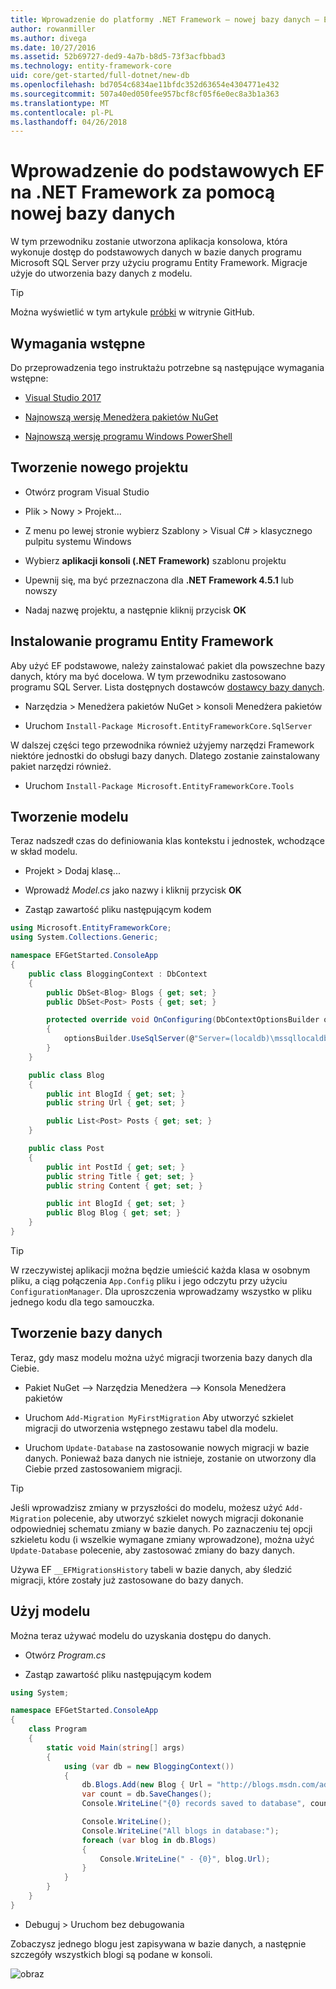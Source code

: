 ```yaml
---
title: Wprowadzenie do platformy .NET Framework — nowej bazy danych — EF Core
author: rowanmiller
ms.author: divega
ms.date: 10/27/2016
ms.assetid: 52b69727-ded9-4a7b-b8d5-73f3acfbbad3
ms.technology: entity-framework-core
uid: core/get-started/full-dotnet/new-db
ms.openlocfilehash: bd7054c6834ae11bfdc352d63654e4304771e432
ms.sourcegitcommit: 507a40ed050fee957bcf8cf05f6e0ec8a3b1a363
ms.translationtype: MT
ms.contentlocale: pl-PL
ms.lasthandoff: 04/26/2018
---
```

# <a name="getting-started-with-ef-core-on-net-framework-with-a-new-database"></a>Wprowadzenie do podstawowych EF na .NET Framework za pomocą nowej bazy danych

W tym przewodniku zostanie utworzona aplikacja konsolowa, która wykonuje dostęp do podstawowych danych w bazie danych programu Microsoft SQL Server przy użyciu programu Entity Framework. Migracje użyje do utworzenia bazy danych z modelu.

> [!TIP]  
> Można wyświetlić w tym artykule [próbki](https://github.com/aspnet/EntityFramework.Docs/tree/master/samples/core/GetStarted/FullNet/ConsoleApp.NewDb) w witrynie GitHub.

## <a name="prerequisites"></a>Wymagania wstępne

Do przeprowadzenia tego instruktażu potrzebne są następujące wymagania wstępne:

* [Visual Studio 2017](https://www.visualstudio.com/downloads/)

* [Najnowszą wersję Menedżera pakietów NuGet](https://dist.nuget.org/index.html)

* [Najnowszą wersję programu Windows PowerShell](https://docs.microsoft.com/powershell/scripting/setup/installing-windows-powershell)

## <a name="create-a-new-project"></a>Tworzenie nowego projektu

* Otwórz program Visual Studio

* Plik > Nowy > Projekt...

* Z menu po lewej stronie wybierz Szablony > Visual C# > klasycznego pulpitu systemu Windows

* Wybierz **aplikacji konsoli (.NET Framework)** szablonu projektu

* Upewnij się, ma być przeznaczona dla **.NET Framework 4.5.1** lub nowszy

* Nadaj nazwę projektu, a następnie kliknij przycisk **OK**

## <a name="install-entity-framework"></a>Instalowanie programu Entity Framework

Aby użyć EF podstawowe, należy zainstalować pakiet dla powszechne bazy danych, który ma być docelowa. W tym przewodniku zastosowano programu SQL Server. Lista dostępnych dostawców [dostawcy bazy danych](../../providers/index.md).

* Narzędzia > Menedżera pakietów NuGet > konsoli Menedżera pakietów

* Uruchom `Install-Package Microsoft.EntityFrameworkCore.SqlServer`

W dalszej części tego przewodnika również użyjemy narzędzi Framework niektóre jednostki do obsługi bazy danych. Dlatego zostanie zainstalowany pakiet narzędzi również.

* Uruchom `Install-Package Microsoft.EntityFrameworkCore.Tools`

## <a name="create-your-model"></a>Tworzenie modelu

Teraz nadszedł czas do definiowania klas kontekstu i jednostek, wchodzące w skład modelu.

* Projekt > Dodaj klasę...

* Wprowadź *Model.cs* jako nazwy i kliknij przycisk **OK**

* Zastąp zawartość pliku następującym kodem

<!-- [!code-csharp[Main](samples/core/GetStarted/FullNet/ConsoleApp.NewDb/Model.cs)] -->
``` csharp
using Microsoft.EntityFrameworkCore;
using System.Collections.Generic;

namespace EFGetStarted.ConsoleApp
{
    public class BloggingContext : DbContext
    {
        public DbSet<Blog> Blogs { get; set; }
        public DbSet<Post> Posts { get; set; }

        protected override void OnConfiguring(DbContextOptionsBuilder optionsBuilder)
        {
            optionsBuilder.UseSqlServer(@"Server=(localdb)\mssqllocaldb;Database=EFGetStarted.ConsoleApp.NewDb;Trusted_Connection=True;");
        }
    }

    public class Blog
    {
        public int BlogId { get; set; }
        public string Url { get; set; }

        public List<Post> Posts { get; set; }
    }

    public class Post
    {
        public int PostId { get; set; }
        public string Title { get; set; }
        public string Content { get; set; }

        public int BlogId { get; set; }
        public Blog Blog { get; set; }
    }
}
```

> [!TIP]  
> W rzeczywistej aplikacji można będzie umieścić każda klasa w osobnym pliku, a ciąg połączenia `App.Config` pliku i jego odczytu przy użyciu `ConfigurationManager`. Dla uproszczenia wprowadzamy wszystko w pliku jednego kodu dla tego samouczka.

## <a name="create-your-database"></a>Tworzenie bazy danych

Teraz, gdy masz modelu można użyć migracji tworzenia bazy danych dla Ciebie.

* Pakiet NuGet –> Narzędzia Menedżera –> Konsola Menedżera pakietów

* Uruchom `Add-Migration MyFirstMigration` Aby utworzyć szkielet migracji do utworzenia wstępnego zestawu tabel dla modelu.

* Uruchom `Update-Database` na zastosowanie nowych migracji w bazie danych. Ponieważ baza danych nie istnieje, zostanie on utworzony dla Ciebie przed zastosowaniem migracji.

> [!TIP]  
> Jeśli wprowadzisz zmiany w przyszłości do modelu, możesz użyć `Add-Migration` polecenie, aby utworzyć szkielet nowych migracji dokonanie odpowiedniej schematu zmiany w bazie danych. Po zaznaczeniu tej opcji szkieletu kodu (i wszelkie wymagane zmiany wprowadzone), można użyć `Update-Database` polecenie, aby zastosować zmiany do bazy danych.
>
>Używa EF `__EFMigrationsHistory` tabeli w bazie danych, aby śledzić migracji, które zostały już zastosowane do bazy danych.

## <a name="use-your-model"></a>Użyj modelu

Można teraz używać modelu do uzyskania dostępu do danych.

* Otwórz *Program.cs*

* Zastąp zawartość pliku następującym kodem

<!-- [!code-csharp[Main](samples/core/GetStarted/FullNet/ConsoleApp.NewDb/Program.cs)] -->
``` csharp
using System;

namespace EFGetStarted.ConsoleApp
{
    class Program
    {
        static void Main(string[] args)
        {
            using (var db = new BloggingContext())
            {
                db.Blogs.Add(new Blog { Url = "http://blogs.msdn.com/adonet" });
                var count = db.SaveChanges();
                Console.WriteLine("{0} records saved to database", count);

                Console.WriteLine();
                Console.WriteLine("All blogs in database:");
                foreach (var blog in db.Blogs)
                {
                    Console.WriteLine(" - {0}", blog.Url);
                }
            }
        }
    }
}
```

* Debuguj > Uruchom bez debugowania

Zobaczysz jednego blogu jest zapisywana w bazie danych, a następnie szczegóły wszystkich blogi są podane w konsoli.

![obraz](_static/output-new-db.png)
